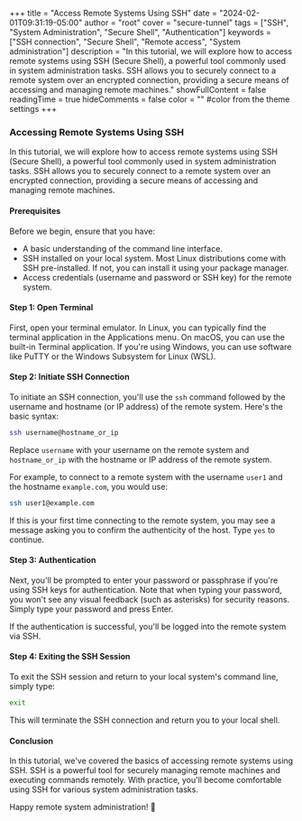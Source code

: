 +++
title = "Access Remote Systems Using SSH"
date = "2024-02-01T09:31:19-05:00"
author = "root"
cover = "secure-tunnel"
tags = ["SSH", "System Administration", "Secure Shell", "Authentication"]
keywords = ["SSH connection", "Secure Shell", "Remote access", "System administration"]
description = "In this tutorial, we will explore how to access remote systems using SSH (Secure Shell), a powerful tool commonly used in system administration tasks. SSH allows you to securely connect to a remote system over an encrypted connection, providing a secure means of accessing and managing remote machines."
showFullContent = false
readingTime = true
hideComments = false
color = "" #color from the theme settings
+++

### Accessing Remote Systems Using SSH

In this tutorial, we will explore how to access remote systems using SSH (Secure Shell), a powerful tool commonly used in system administration tasks. SSH allows you to securely connect to a remote system over an encrypted connection, providing a secure means of accessing and managing remote machines.

#### Prerequisites

Before we begin, ensure that you have:

- A basic understanding of the command line interface.
- SSH installed on your local system. Most Linux distributions come with SSH pre-installed. If not, you can install it using your package manager.
- Access credentials (username and password or SSH key) for the remote system.

#### Step 1: Open Terminal

First, open your terminal emulator. In Linux, you can typically find the terminal application in the Applications menu. On macOS, you can use the built-in Terminal application. If you're using Windows, you can use software like PuTTY or the Windows Subsystem for Linux (WSL).

#### Step 2: Initiate SSH Connection

To initiate an SSH connection, you'll use the `ssh` command followed by the username and hostname (or IP address) of the remote system. Here's the basic syntax:

```bash
ssh username@hostname_or_ip
```

Replace `username` with your username on the remote system and `hostname_or_ip` with the hostname or IP address of the remote system.

For example, to connect to a remote system with the username `user1` and the hostname `example.com`, you would use:

```bash
ssh user1@example.com
```

If this is your first time connecting to the remote system, you may see a message asking you to confirm the authenticity of the host. Type `yes` to continue.

#### Step 3: Authentication

Next, you'll be prompted to enter your password or passphrase if you're using SSH keys for authentication. Note that when typing your password, you won't see any visual feedback (such as asterisks) for security reasons. Simply type your password and press Enter.

If the authentication is successful, you'll be logged into the remote system via SSH.

#### Step 4: Exiting the SSH Session

To exit the SSH session and return to your local system's command line, simply type:

```bash
exit
```

This will terminate the SSH connection and return you to your local shell.

#### Conclusion

In this tutorial, we've covered the basics of accessing remote systems using SSH. SSH is a powerful tool for securely managing remote machines and executing commands remotely. With practice, you'll become comfortable using SSH for various system administration tasks.

Happy remote system administration! 🚀
